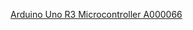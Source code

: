 [Arduino Uno R3 Microcontroller A000066](https://www.amazon.com/Arduino-Uno-R3-Microcontroller-A000066/dp/B008GRTSV6)
